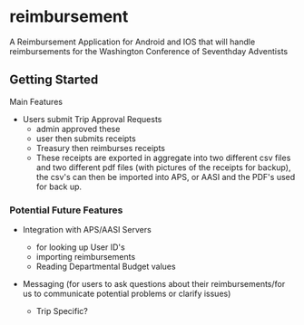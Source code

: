 # reimbursement

A Reimbursement Application for Android and IOS that will handle reimbursements for the Washington Conference of Seventhday Adventists

## Getting Started

Main Features

- Users submit Trip Approval Requests
     - admin approved these
     - user then submits receipts
     - Treasury then reimburses receipts
     - These receipts are exported in aggregate into two different csv files and two different pdf files (with pictures of the   receipts for backup), the csv's can then be imported into APS, or AASI and the PDF's used for back up.

### Potential Future Features

- Integration with APS/AASI Servers 
     - for looking up User ID's
     - importing reimbursements
     - Reading Departmental Budget values
      
- Messaging (for users to ask questions about their reimbursements/for us to communicate potential problems or clarify issues)
    - Trip Specific?


      
